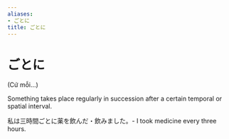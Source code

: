 ```yaml
---
aliases:
- ごとに
title: ごとに
---
```

# ごとに

(Cứ mỗi...)

Something takes place regularly in succession after a certain temporal or spatial interval.

私は三時間ごとに薬を飲んだ・飲みました。- I took medicine every three hours.